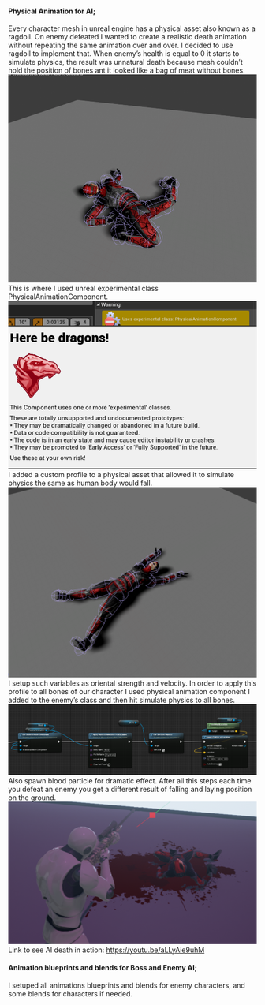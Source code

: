 
#### Physical Animation for AI;
Every character mesh in unreal engine has a physical asset also known as a ragdoll. On enemy defeated I wanted to create a realistic death animation without repeating the same animation over and over. I decided to use ragdoll to implement that. When enemy’s health is equal to 0 it starts to simulate physics, the result was unnatural death because mesh couldn’t hold the position of bones ant it looked like a bag of meat without bones.
![noprofile](https://github.com/Bubbleverus/Gensis_Prototype/blob/master/Leyla_Screenshots/noprofilesimulatephysics.png)
This is where I used unreal experimental class PhysicalAnimationComponent.
![warning](https://github.com/Bubbleverus/Gensis_Prototype/blob/master/Leyla_Screenshots/physicalanimationwarning.png)
I added a custom profile to a physical asset that allowed it to simulate physics the same as human body would fall.
![withprofile](https://github.com/Bubbleverus/Gensis_Prototype/blob/master/Leyla_Screenshots/withprofilesimulatephysics.png)
I setup such variables as oriental strength and velocity. In order to apply this profile to all bones of our character I used physical animation component I added to the enemy’s class and then hit simulate physics to all bones.
![blueprint](https://github.com/Bubbleverus/Gensis_Prototype/blob/master/Leyla_Screenshots/physicalanimation.png)
Also spawn blood particle for dramatic effect. After all this steps each time you defeat an enemy you get a different result of falling and laying position on the ground.
![bag](https://github.com/Bubbleverus/Gensis_Prototype/blob/master/Leyla_Screenshots/bloodandgore.png)
Link to see AI death in action:
https://youtu.be/aLLyAie9uhM

#### Animation blueprints and blends for Boss and Enemy AI;
I setuped all animations blueprints and blends for enemy characters, and some blends for characters if needed. 
